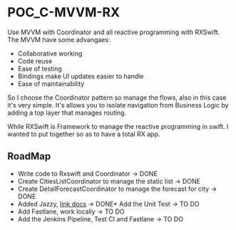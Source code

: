# POC_C-MVVM-RX
Use MVVM with Coordinator and all reactive programming with RXSwift. The MVVM have some advangaes:

* Collaborative working
* Code reuse
* Ease of testing
* Bindings make UI updates easier to handle
* Ease of maintainability

So I choose the Coordinator pattern so manage the flows, also in this case it's very simple. 
It's allows you to isolate navigation from Business Logic by adding a top layer that manages routing.

While RXSwift is Framework to manage the reactive programming in swift.
I wanted to put together so as to have a total RX app.


## RoadMap
* Write code to Rxswift and Coordinator -> DONE
* Create CitiesListCoordinator to manage the static list  -> DONE
* Create DetailForecastCoordinator to manage the forecast for city  -> DONE
* Added Jazzy, [link docs](https://github.com/pjcau/POC_C-MVVM-RX/blob/master/POC_C-MVVM-RX/docs/index.html) -> DONE* Add the Unit Test -> TO DO
* Add Fastlane, work locally -> TO DO
* Add the Jenkins Pipeline, Test CI and Fastlane -> TO DO
